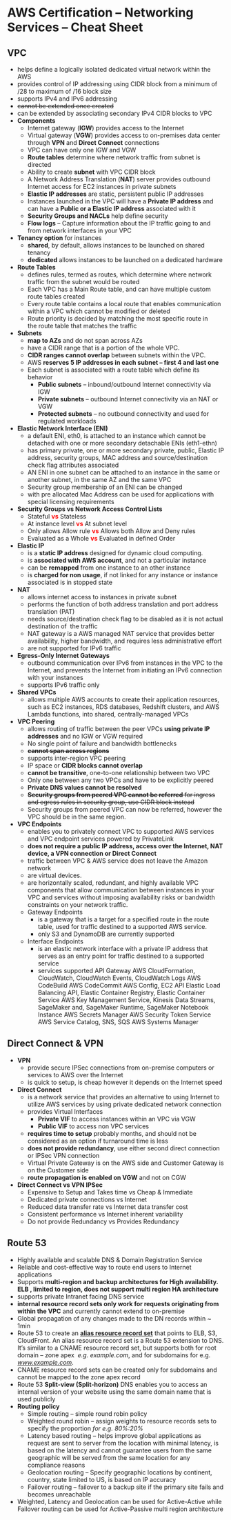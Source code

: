# AWS Certification – Networking Services – Cheat Sheet

## VPC

*   helps define a logically isolated dedicated virtual network within the AWS
*   provides control of IP addressing using CIDR block from a minimum of /28 to maximum of /16 block size
*   supports IPv4 and IPv6 addressing
*   <s>cannot be extended once created</s>
*   can be extended by associating secondary IPv4 CIDR blocks to VPC
*   **Components**
    *   Internet gateway (**IGW**) provides access to the Internet
    *   Virtual gateway (**VGW**) provides access to on-premises data center through **VPN** and **Direct Connect** connections
    *   VPC can have only one IGW and VGW
    *   **Route tables** determine where network traffic from subnet is directed
    *   Ability to create **subnet** with VPC CIDR block
    *   A Network Address Translation (**NAT**) server provides outbound Internet access for EC2 instances in private subnets
    *   **Elastic IP addresses** are static, persistent public IP addresses
    *   Instances launched in the VPC will have a **Private IP address** and can have a **Public or a Elastic IP address** associated with it
    *   **Security Groups and NACLs** help define security
    *   **Flow logs** – Capture information about the IP traffic going to and from network interfaces in your VPC
*   **Tenancy option** for instances
    *   **shared**, by default, allows instances to be launched on shared tenancy
    *   **dedicated** allows instances to be launched on a dedicated hardware
*   **Route Tables**
    *   defines rules, termed as routes, which determine where network traffic from the subnet would be routed
    *   Each VPC has a Main Route table, and can have multiple custom route tables created
    *   Every route table contains a local route that enables communication within a VPC which cannot be modified or deleted
    *   Route priority is decided by matching the most specific route in the route table that matches the traffic
*   **Subnets**
    *   **map to AZs** and do not span across AZs
    *   have a CIDR range that is a portion of the whole VPC.
    *   **CIDR ranges cannot overlap** between subnets within the VPC.
    *   AWS **reserves 5 IP addresses in each subnet – first 4 and last one**
    *   Each subnet is associated with a route table which define its behavior
        *   **Public subnets** – inbound/outbound Internet connectivity via IGW
        *   **Private subnets** – outbound Internet connectivity via an NAT or VGW
        *   **Protected subnets** – no outbound connectivity and used for regulated workloads
*   **Elastic Network Interface (ENI)**
    *   a default ENI, eth0, is attached to an instance which cannot be detached with one or more secondary detachable ENIs (eth1-ethn)
    *   has primary private, one or more secondary private, public, Elastic IP address, security groups, MAC address and source/destination check flag attributes associated
    *   AN ENI in one subnet can be attached to an instance in the same or another subnet, in the same AZ and the same VPC
    *   Security group membership of an ENI can be changed
    *   with pre allocated Mac Address can be used for applications with special licensing requirements
*   **Security Groups vs Network Access Control Lists**
    *   Stateful **<span style="color: #ff0000;">vs</span>** Stateless
    *   At instance level <span style="color: #ff0000;">**vs**</span> At subnet level
    *   Only allows Allow rule <span style="color: #ff0000;">**vs**</span> Allows both Allow and Deny rules
    *   Evaluated as a Whole <span style="color: #ff0000;">**vs**</span> Evaluated in defined Order
*   **Elastic IP**
    *   is a **static IP address** designed for dynamic cloud computing.
    *   is **associated with AWS account**, and not a particular instance
    *   can be **remapped** from one instance to an other instance
    *   is **charged for non usage**, if not linked for any instance or instance associated is in stopped state
*   **NAT**
    *   allows internet access to instances in private subnet
    *   performs the function of both address translation and port address translation (PAT)
    *   needs source/destination check flag to be disabled as it is not actual destination of  the traffic
    *   NAT gateway is a AWS managed NAT service that provides better availability, higher bandwidth, and requires less administrative effort
    *   are not supported for IPv6 traffic
*   **Egress-Only Internet Gateways**
    *   outbound communication over IPv6 from instances in the VPC to the Internet, and prevents the Internet from initiating an IPv6 connection with your instances
    *   supports IPv6 traffic only
*   **Shared VPCs**
    *   allows multiple AWS accounts to create their application resources, such as EC2 instances, RDS databases, Redshift clusters, and AWS Lambda functions, into shared, centrally-managed VPCs
*   **VPC Peering**
    *   allows routing of traffic between the peer VPCs **using private IP addresses** and no IGW or VGW required
    *   No single point of failure and bandwidth bottlenecks
    *   **<del>cannot span across regions</del>**
    *   supports inter-region VPC peering
    *   IP space or **CIDR blocks cannot overlap**
    *   **cannot be transitive**, one-to-one relationship between two VPC
    *   Only one between any two VPCs and have to be explicitly peered
    *   **Private DNS values cannot be resolved**
    *   <del>**Security groups from peered VPC cannot be referred** for ingress and egress rules in security group, use CIDR block instead</del>
    *   Security groups from peered VPC can now be referred, however the VPC should be in the same region.
*   **VPC Endpoints**
    *   enables you to privately connect VPC to supported AWS services and VPC endpoint services powered by PrivateLink
    *   **does not require a public IP address, access over the Internet, NAT device, a VPN connection or Direct Connect**
    *   traffic between VPC & AWS service does not leave the Amazon network
    *   are virtual devices.
    *   are horizontally scaled, redundant, and highly available VPC components that allow communication between instances in your VPC and services without imposing availability risks or bandwidth constraints on your network traffic.
    *   Gateway Endpoints
        *   is a gateway that is a target for a specified route in the route table, used for traffic destined to a supported AWS service.
        *   only S3 and DynamoDB are currently supported
    *   Interface Endpoints
        *   is an elastic network interface with a private IP address that serves as an entry point for traffic destined to a supported service
        *   services supported API Gateway AWS CloudFormation, CloudWatch, CloudWatch Events, CloudWatch Logs AWS CodeBuild AWS CodeCommit AWS Config, EC2 API Elastic Load Balancing API, Elastic Container Registry, Elastic Container Service AWS Key Management Service, Kinesis Data Streams, SageMaker and, SageMaker Runtime, SageMaker Notebook Instance AWS Secrets Manager AWS Security Token Service AWS Service Catalog, SNS, SQS AWS Systems Manager

## Direct Connect & VPN

*   **VPN**
    *   provide secure IPSec connections from on-premise computers or services to AWS over the Internet
    *   is quick to setup, is cheap however it depends on the Internet speed
*   **Direct Connect**
    *   is a network service that provides an alternative to using Internet to utilize AWS services by using private dedicated network connection
    *   provides Virtual Interfaces
        *   **Private VIF** to access instances within an VPC via VGW
        *   **Public VIF** to access non VPC services
    *   **requires time to setup** probably months, and should not be considered as an option if turnaround time is less
    *   **does not provide redundancy**, use either second direct connection or IPSec VPN connection
    *   Virtual Private Gateway is on the AWS side and Customer Gateway is on the Customer side
    *   **route propagation is enabled on VGW** and not on CGW
*   **Direct Connect vs VPN IPSec**
    *   Expensive to Setup and Takes time vs Cheap & Immediate
    *   Dedicated private connections vs Internet
    *   Reduced data transfer rate vs Internet data transfer cost
    *   Consistent performance vs Internet inherent variability
    *   Do not provide Redundancy vs Provides Redundancy

## Route 53

*   Highly available and scalable DNS & Domain Registration Service
*   Reliable and cost-effective way to route end users to Internet applications
*   Supports **multi-region and backup architectures for High availability. ELB , limited to region, does not support multi region HA architecture**
*   supports private Intranet facing DNS service
*   **internal resource record sets only work for requests originating from within the VPC** and currently cannot extend to on-premise
*   Global propagation of any changes made to the DN records within ~ 1min
*   Route 53 to create an **[alias resource record set](http://docs.aws.amazon.com/Route53/latest/DeveloperGuide/resource-record-sets-choosing-alias-non-alias.html)** that points to ELB, S3, CloudFront. An alias resource record set is a Route 53 extension to DNS. It’s similar to a CNAME resource record set, but supports both for root domain – zone apex  _e.g. example.com_, and for subdomains for e.g. _www.example.com_.
*   CNAME resource record sets can be created only for subdomains and cannot be mapped to the zone apex record
*   Route 53 **Split-view (Split-horizon)** DNS enables you to access an internal version of your website using the same domain name that is used publicly
*   **Routing policy**
    *   Simple routing – simple round robin policy
    *   Weighted round robin – assign weights to resource records sets to specify the proportion _for e.g. 80%:20%_
    *   Latency based routing – helps improve global applications as request are sent to server from the location with minimal latency, is based on the latency and cannot guarantee users from the same geographic will be served from the same location for any compliance reasons
    *   Geolocation routing – Specify geographic locations by continent, country, state limited to US, is based on IP accuracy
    *   Failover routing – failover to a backup site if the primary site fails and becomes unreachable
*   Weighted, Latency and Geolocation can be used for Active-Active while Failover routing can be used for Active-Passive multi region architecture
